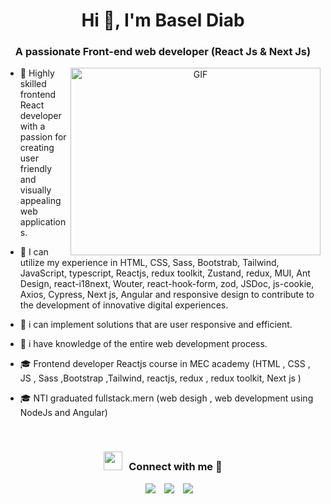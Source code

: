 <h1 align="center">Hi 👋, I'm Basel Diab </a></h1>

<h3 align="center">A passionate Front-end web developer (React Js & Next Js)</h3>

<a target="_blank" align="center" style="margin-left: 10px;">
  <img align="right" top="500" height="300" width="400" alt="GIF" src="https://media.giphy.com/media/SWoSkN6DxTszqIKEqv/giphy.gif">
</a>

- 🔭 Highly skilled frontend React developer with a passion for creating user friendly and visually appealing web applications.

- 🌱 I can utilize my experience in HTML, CSS, Sass, Bootstrab, Tailwind, JavaScript, typescript, Reactjs, redux toolkit, Zustand, redux, MUI, Ant Design, react-i18next, Wouter,
      react-hook-form, zod, JSDoc, js-cookie, Axios, Cypress, Next js, Angular and responsive design to contribute to the development of innovative digital experiences.  

- 🤝 i can implement solutions that are user responsive and efficient.

- 🌱 i have knowledge of the entire web development process.
  
- 🎓 Frontend developer Reactjs course in MEC academy (HTML , CSS , JS  , Sass ,Bootstrap ,Tailwind, reactjs, redux , redux toolkit, Next js )
  
- 🎓 NTI graduated fullstack.mern (web desigh , web development using NodeJs and Angular)
<br/>
<h3 align="center" > <img src="https://media.giphy.com/media/iY8CRBdQXODJSCERIr/giphy.gif" width="30" height="30" style="margin-right: 10px;">Connect with me 🤝 </h3>

<p align="center">

 <div align="center"  class="icons-social" style="margin-left: 10px;">
        <a style="margin-left: 10px;"  target="_blank" href="https://www.linkedin.com/in/basel-diab-94b526259/">
			<img src="https://img.icons8.com/doodle/40/000000/linkedin--v2.png"></a>
        <a style="margin-left: 10px;" target="_blank" href="https://github.com/Baseldiab">
		<img src="https://img.icons8.com/doodle/40/000000/github--v1.png"></a>
        <a style="margin-left: 10px;" target="_blank" href="mailto:baseldaib21@gmail.com">
		<img src="https://img.icons8.com/doodle/40/000000/gmail--v1.png"></a>
      </div>

</p>
